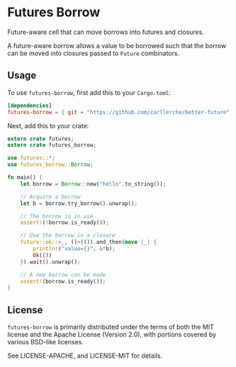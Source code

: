 # Futures Borrow

Future-aware cell that can move borrows into futures and closures.

A future-aware borrow allows a value to be borrowed such that the borrow can be
moved into closures passed to `Future` combinators.

## Usage

To use `futures-borrow`, first add this to your `Cargo.toml`:

```toml
[dependencies]
futures-borrow = { git = "https://github.com/carllerche/better-future" }
```

Next, add this to your crate:

```rust
extern crate futures;
extern crate futures_borrow;

use futures::*;
use futures_borrow::Borrow;

fn main() {
    let borrow = Borrow::new("hello".to_string());

    // Acquire a borrow
    let b = borrow.try_borrow().unwrap();

    // The borrow is in use
    assert!(!borrow.is_ready());

    // Use the borrow in a closure
    future::ok::<_, ()>(()).and_then(move |_| {
        println!("value={}", &*b);
        Ok(())
    }).wait().unwrap();

    // A new borrow can be made
    assert!(borrow.is_ready());
}
```

## License

`futures-borrow` is primarily distributed under the terms of both the MIT license
and the Apache License (Version 2.0), with portions covered by various BSD-like
licenses.

See LICENSE-APACHE, and LICENSE-MIT for details.

